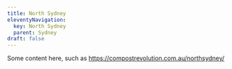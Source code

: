 ```yaml
---
title: North Sydney
eleventyNavigation:
  key: North Sydney
  parent: Sydney
draft: false
---
```


Some content here, such as https://compostrevolution.com.au/northsydney/
